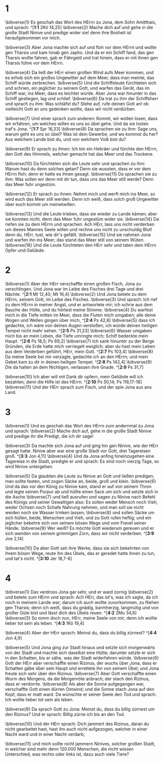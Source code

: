 # 1
\bibverse{1} Es geschah das Wort des HErrn zu Jona, dem Sohn Amitthais, und sprach: ^[**1:1** 2Kö 14,25] \bibverse{2} Mache dich auf und gehe in die große Stadt Ninive und predige wider sie! denn ihre Bosheit ist heraufgekommen vor mich. 


\bibverse{3} Aber Jona machte sich auf und floh vor dem HErrn und wollte gen Tharsis und kam hinab gen Japho. Und da er ein Schiff fand, das gen Tharsis wollte fahren, gab er Fährgeld und trat hinein, dass er mit ihnen gen Tharsis führe vor dem HErrn. 

\bibverse{4} Da ließ der HErr einen großen Wind aufs Meer kommen, und es erhob sich ein großes Ungewitter auf dem Meer, dass man meinte, das Schiff würde zerbrechen. \bibverse{5} Und die Schiffsleute fürchteten sich und schrien, ein jeglicher zu seinem Gott, und warfen das Gerät, das im Schiff war, ins Meer, dass es leichter würde. Aber Jona war hinunter in das Schiff gestiegen, lag und schlief. \bibverse{6} Da trat zu ihm der Schiffsherr und sprach zu ihm: Was schläfst du? Stehe auf, rufe deinen Gott an! ob vielleicht Gott an uns gedenken wollte, dass wir nicht verdürben. 

\bibverse{7} Und einer sprach zum anderen: Kommt, wir wollen losen, dass wir erfahren, um welches willen es uns so übel gehe. Und da sie losten traf's Jona. ^[**1:7** Spr 16,33] \bibverse{8} Da sprachen sie zu ihm: Sage uns, warum geht es uns so übel? Was ist dein Gewerbe, und wo kommst du her? Aus welchem Lande bist du, und von welchem Volk bist du? 


\bibverse{9} Er sprach zu ihnen: Ich bin ein Hebräer und fürchte den HErrn, den Gott des Himmels, welcher gemacht hat das Meer und das Trockene. 

\bibverse{10} Da fürchteten sich die Leute sehr und sprachen zu ihm: Warum hast du denn solches getan? Denn sie wussten, dass er vor dem HErrn floh; denn er hatte es ihnen gesagt. \bibverse{11} Da sprachen sie zu ihm: Was sollen wir denn mit dir tun, dass uns das Meer still werde? Denn das Meer fuhr ungestüm. 

\bibverse{12} Er sprach zu ihnen: Nehmt mich und werft mich ins Meer, so wird euch das Meer still werden. Denn ich weiß, dass solch groß Ungewitter über euch kommt um meinetwillen. 

\bibverse{13} Und die Leute trieben, dass sie wieder zu Lande kämen; aber sie konnten nicht, denn das Meer fuhr ungestüm wider sie. \bibverse{14} Da riefen sie zu dem HErrn und sprachen: Ach HErr, lass uns nicht verderben um dieses Mannes Seele willen und rechne uns nicht zu unschuldig Blut! denn du, HErr, tust, wie dir's gefällt. \bibverse{15} Und sie nahmen Jona und warfen ihn ins Meer; das stand das Meer still von seinem Wüten. \bibverse{16} Und die Leute fürchteten den HErr sehr und taten dem HErrn Opfer und Gelübde.
# 2
\bibverse{1} Aber der HErr verschaffte einen großen Fisch, Jona zu verschlingen. Und Jona war im Leibe des Fisches drei Tage und drei Nächte. ^[**2:1** Mt 12,40; Mt 16,4] \bibverse{2} Und Jona betete zu dem HErrn, seinem Gott, im Leibe des Fisches. \bibverse{3} Und sprach: Ich rief zu dem HErrn in meiner Angst, und er antwortete mir; ich schrie aus dem Bauche der Hölle, und du hörtest meine Stimme. \bibverse{4} Du warfest mich in die Tiefe mitten im Meer, dass die Fluten mich umgaben; alle deine Wogen und Wellen gingen über mich, ^[**2:4** Ps 42,8] \bibverse{5} dass ich gedachte, ich wäre von deinen Augen verstoßen, ich würde deinen heiligen Tempel nicht mehr sehen. ^[**2:5** Ps 31,23] \bibverse{6} Wasser umgaben mich bis an mein Leben, die Tiefe umringte mich; Schilf bedeckte mein Haupt. ^[**2:6** Ps 18,5; Ps 69,2] \bibverse{7} Ich sank hinunter zu der Berge Gründen, die Erde hatte mich verriegelt ewiglich; aber du hast mein Leben aus dem Verderben geführt, HErr, mein Gott. ^[**2:7** Ps 103,4] \bibverse{8} Da meine Seele bei mir verzagte, gedachte ich an den HErrn; und mein Gebet kam zu dir in deinen heiligen Tempel. ^[**2:8** Ps 142,4] \bibverse{9} Die da halten an dem Nichtigen, verlassen ihre Gnade. ^[**2:9** Ps 31,7] 
      

\bibverse{10} Ich aber will mit Dank dir opfern, mein Gelübde will ich bezahlen; denn die Hilfe ist des HErrn. ^[**2:10** Ps 50,14; Ps 116,17-18] 
\bibverse{11} Und der HErr sprach zum Fisch, und der spie Jona aus ans Land.
# 3
\bibverse{1} Und es geschah das Wort des HErrn zum andernmal zu Jona und sprach: \bibverse{2} Mache dich auf, gehe in die große Stadt Ninive und predige ihr die Predigt, die ich dir sage! 

\bibverse{3} Da machte sich Jona auf und ging hin gen Ninive, wie der HErr gesagt hatte. Ninive aber war eine große Stadt vor Gott, drei Tagereisen groß. ^[**3:3** Jon 4,11] \bibverse{4} Und da Jona anfing hineinzugehen eine Tagereise in die Stadt, predigte er und sprach: Es sind noch vierzig Tage, so wird Ninive untergehen. 


\bibverse{5} Da glaubten die Leute zu Ninive an Gott und ließen predigen, man sollte fasten, und zogen Säcke an, beide, groß und klein. \bibverse{6} Und da das vor den König zu Ninive kam, stand er auf von seinem Thron und legte seinen Purpur ab und hüllte einen Sack um sich und setzte sich in die Asche \bibverse{7} und ließ ausrufen und sagen zu Ninive nach Befehl des Königs und seiner Gewaltigen also: Es sollen weder Mensch noch Vieh, weder Ochsen noch Schafe Nahrung nehmen, und man soll sie nicht weiden noch sie Wasser trinken lassen; \bibverse{8} und sollen Säcke um sich hüllen, beide, Menschen und Vieh, und zu Gott rufen heftig; und ein jeglicher bekehre sich von seinem bösen Wege und vom Frevel seiner Hände. \bibverse{9} Wer weiß? Es möchte Gott wiederum gereuen und er sich wenden von seinem grimmigen Zorn, dass wir nicht verderben. ^[**3:9** Joe 2,14] 


\bibverse{10} Da aber Gott sah ihre Werke, dass sie sich bekehrten von ihrem bösen Wege, reute ihn des Übels, das er geredet hatte ihnen zu tun, und tat's nicht. ^[**3:10** Jer 18,7-8] 

# 4
\bibverse{1} Das verdross Jona gar sehr, und er ward zornig \bibverse{2} und betete zum HErrn und sprach: Ach HErr, das ist's, was ich sagte, da ich noch in meinem Lande war; darum ich auch wollte zuvorkommen, zu fliehen gen Tharsis; denn ich weiß, dass du gnädig, barmherzig, langmütig und von großer Güte bist und lässt dich des Übels reuen. ^[**4:2** 2Mo 34,6] \bibverse{3} So nimm doch nun, HErr, meine Seele von mir; denn ich wollte lieber tot sein als leben. ^[**4:3** 1Kö 19,4] 
 

\bibverse{4} Aber der HErr sprach: Meinst du, dass du billig zürnest? ^[**4:4** Jon 4,9] 


\bibverse{5} Und Jona ging zur Stadt hinaus und setzte sich morgenwärts von der Stadt und machte sich daselbst eine Hütte; darunter setzte er sich in den Schatten, bis er sähe, was der Stadt widerfahren würde. \bibverse{6} Gott der HErr aber verschaffte einen Rizinus, der wuchs über Jona, dass er Schatten gäbe über sein Haupt und errettete ihn von seinem Übel; und Jona freute sich sehr über den Rizinus. \bibverse{7} Aber Gott verschaffte einen Wurm des Morgens, da die Morgenröte anbrach; der stach den Rizinus, dass er verdorrte. \bibverse{8} Als aber die Sonne aufgegangen war, verschaffte Gott einen dürren Ostwind; und die Sonne stach Jona auf den Kopf, dass er matt ward. Da wünschte er seiner Seele den Tod und sprach: Ich wollte lieber tot sein als leben. 

\bibverse{9} Da sprach Gott zu Jona: Meinst du, dass du billig zürnest um den Rizinus? Und er sprach: Billig zürne ich bis an den Tod. 

\bibverse{10} Und der HErr sprach: Dich jammert des Rizinus, daran du nicht gearbeitet hast, hast ihn auch nicht aufgezogen, welcher in einer Nacht ward und in einer Nacht verdarb; 

\bibverse{11} und mich sollte nicht jammern Ninives, solcher großen Stadt, in welcher sind mehr denn 120.000 Menschen, die nicht wissen Unterschied, was rechts oder links ist, dazu auch viele Tiere?